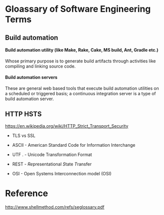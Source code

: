 # Gloassary of Software Engineering Terms

## Build automation

#### Build automation utility (like Make, Rake, Cake, MS build, Ant, Gradle etc.)

Whose primary purpose is to generate build artifacts through activities like compiling and linking source code.

#### Build automation servers

These are general web based tools that execute build automation utilities on a scheduled or triggered basis; a continuous integration server is a type of build automation server.


##  HTTP HSTS 

https://en.wikipedia.org/wiki/HTTP_Strict_Transport_Security

- TLS vs SSL



- ASCII - American Standard Code for Information Interchange
- UTF . - Unicode Transformation Format
- REST  - *Re*presentational *S*tate *T*ransfer
- OSI - Open Systems Interconnection model (OSI)
# Reference

http://www.shellmethod.com/refs/seglossary.pdf

